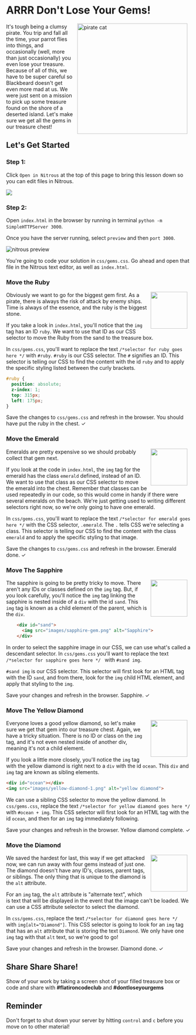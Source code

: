 # ARRR Don't Lose Your Gems!

<img src="https://s3.amazonaws.com/after-school-assets/pirate-cat.jpg" alt="pirate cat" width="300" align="right" hspace="10">

It's tough being a clumsy pirate. You trip and fall all the time, your parrot flies into things, and occasionally (well, more than just occasionally) you even lose your treasure. Because of all of this, we have to be super careful so Blackbeard doesn't get even more mad at us. We were just sent on a mission to pick up some treasure found on the shore of a deserted island. Let's make sure we get all the gems in our treasure chest!


## Let's Get Started

### Step 1:

Click `Open in Nitrous` at the top of this page to bring this lesson down so you can edit files in Nitrous.

<img src="https://s3.amazonaws.com/after-school-assets/open-in-nitrous.png">

### Step 2:

Open `index.html` in the browser by running in terminal `python -m SimpleHTTPServer 3000`. 

Once you have the server running, select `preview` and then `port 3000`.

<img src="https://s3.amazonaws.com/after-school-assets/nitrous-preview.png" alt="nitrous preview">

You're going to code your solution in `css/gems.css`. Go ahead and open that file in the Nitrous text editor, as well as `index.html`.

### Move the Ruby

<img src="https://s3.amazonaws.com/after-school-assets/ruby.png" align="right" width="100px" hspace="10">

Obviously we want to go for the biggest gem first. As a pirate, there is always the risk of attack by enemy ships. Time is always of the essence, and the ruby is the biggest stone. 

If you take a look in `index.html`, you'll notice that the `img` tag has an ID `ruby`. We want to use that ID as our CSS selector to move the Ruby from the sand to the treasure box.

In `css/gems.css`, you'll want to replace the text `/*selector for ruby goes here */` with `#ruby`. `#ruby` is our CSS selector. The `#` signifies an ID. This selector is telling our CSS to find the content with the id `ruby` and to apply the specific styling listed between the curly brackets.

```css
#ruby {
  position: absolute;
  z-index: 1;
  top: 315px;
  left: 175px;
}
```

Save the changes to `css/gems.css` and refresh in the browser. You should have put the ruby in the chest. &#10003;

### Move the Emerald

<img src="https://s3.amazonaws.com/after-school-assets/emerald.png" align="right" width="100px" hspace="10">

Emeralds are pretty expensive so we should probably collect that gem next.

If you look at the code in `index.html`, the `img` tag for the emerald has the class `emerald` defined, instead of an ID. We want to use that class as our CSS selector to move the emerald into the chest. Remember that classes can be used repeatedly in our code, so this would come in handy if there were several emeralds on the beach. We're just getting used to writing different selectors right now, so we're only going to have one emerald.

In `css/gems.css`, you'll want to replace the text `/*selector for emerald goes here */` with the CSS selector, `.emerald`. The `.` tells CSS we're selecting a class. This selector is telling our CSS to find the content with the class `emerald` and to apply the specific styling to that image.

Save the changes to `css/gems.css` and refresh in the browser. Emerald done. &#10003;


### Move The Sapphire

<img src="https://s3.amazonaws.com/after-school-assets/sapphire.png" align="right" width="100px" hspace="10">

The sapphire is going to be pretty tricky to move. There aren't any IDs or classes defined on the `img` tag. But, if you look carefully, you'll notice the `img` tag linking the sapphire is nested inside of a `div` with the id `sand`. This `img` tag is known as a child element of the parent, which is the `div`. 

```html
    <div id="sand">
      <img src="images/sapphire-gem.png" alt="Sapphire">
    </div>

```

In order to select the sapphire image in our CSS, we can use what's called a descendant selector. In `css/gems.css` you'll want to replace the text `/*selector for sapphire goes here */ ` with `#sand img`. 

`#sand img` is our CSS selector. This selector will first look for an HTML tag with the ID `sand`, and from there, look for the `img` child HTML element, and apply that styling to the `img`.

Save your changes and refresh in the browser. Sapphire.  &#10003;

### Move The Yellow Diamond

<img src="https://s3.amazonaws.com/after-school-assets/yellowdiamond.png" align="right" width="100px" hspace="10">

Everyone loves a good yellow diamond, so let's make sure we get that gem into our treasure chest. Again, we have a tricky situation. There is no ID or class on the `img` tag, and it's not even nested inside of another div, meaning it's not a child element. 

If you look a little more closely, you'll notice the `img` tag with the yellow diamond is right next to a `div` with the id `ocean`. This `div` and `img` tag are known as sibling elements.

```html
<div id="ocean"></div>
<img src="images/yellow-diamond-1.png" alt="yellow diamond">
```

We can use a sibling CSS selector to move the yellow diamond. In `css/gems.css`, replace the text `/*selector for yellow diamond goes here */ ` with `#ocean + img`. This CSS selector will first look for an HTML tag with the id `ocean`, and then for an `img` tag immediately following. 

Save your changes and refresh in the browser. Yellow diamond complete. &#10003;

### Move the Diamond

<img src="https://s3.amazonaws.com/after-school-assets/diamond.png" align="right" width="100px" hspace="10">


We saved the hardest for last, this way if we get attacked now, we can run away with four gems instead of just one. The diamond doesn't have any ID's, classes, parent tags, or siblings. The only thing that is unique to the diamond is the `alt` attribute. 

For an `img` tag, the `alt` attribute is "alternate text", which is text that will be displayed in the event that the image can't be loaded. We can use a CSS attribute selector to select the diamond.

In `css/gems.css`, replace the text `/*selector for diamond goes here */ ` with `img[alt="Diamond"]`. This CSS selector is going to look for an `img` tag that has an `alt` attribute that is storing the text `Diamond`. We only have one `img` tag with that `alt` text, so we're good to go!

Save your changes and refresh in the browser. Diamond done.  &#10003;

## Share Share Share!
Show of your work by taking a screen shot of your filled treasure box or code and share with **\#flatironcodeclub** and **\#dontloseyourgems**

## Reminder 

Don't forget to shut down your server by hitting `control` and `c` before you move on to other material!
